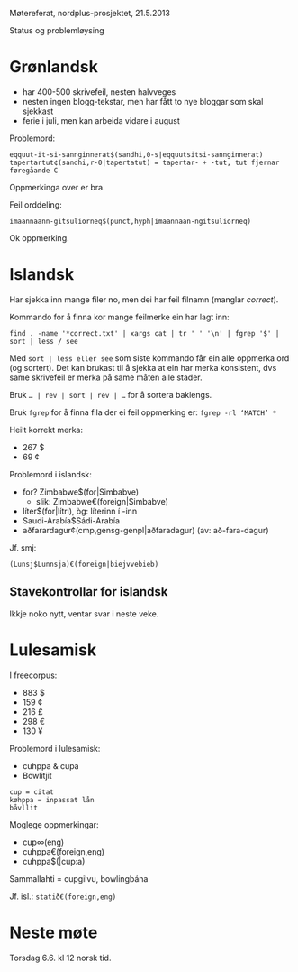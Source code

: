 Møtereferat, nordplus-prosjektet, 21.5.2013

Status og problemløysing

# Grønlandsk

* har 400-500 skrivefeil, nesten halvveges
* nesten ingen blogg-tekstar, men har fått to nye bloggar som skal sjekkast
* ferie i juli, men kan arbeida vidare i august

Problemord:
```
eqquut-it-si-sannginnerat$(sandhi,0-s|eqquutsitsi-sannginnerat)
tapertartut¢(sandhi,r-0|tapertatut) = tapertar- + -tut, tut fjernar føregåande C
```

Oppmerkinga over er bra.

Feil orddeling:
```
imaannaann-gitsuliorneq$(punct,hyph|imaannaan-ngitsuliorneq)
```

Ok oppmerking.

# Islandsk

Har sjekka inn mange filer no, men dei har feil filnamn (manglar *correct*).

Kommando for å finna kor mange feilmerke ein har lagt inn:
```
find . -name '*correct.txt' | xargs cat | tr ' ' '\n' | fgrep '$' | sort | less / see
```

Med `sort | less eller see` som siste kommando får ein alle oppmerka ord (og sortert). Det kan brukast til å sjekka at ein har merka konsistent, dvs same skrivefeil er merka på same måten alle stader.

Bruk `… | rev | sort | rev | …` for å sortera baklengs.

Bruk `fgrep` for å finna fila der ei feil oppmerking er:
```fgrep -rl ‘MATCH’ *```

Heilt korrekt merka:
* 267 $
* 69 ¢

Problemord i islandsk:
* for? Zimbabwe$(for|Simbabve)
    - slik: Zimbabwe€(foreign|Simbabve)
* líter$(for|lítri), òg: líterinn í -inn
* Saudi-Arabía$Sádi-Arabía
* aðfarardagur¢(cmp,gensg-genpl|aðfaradagur)
  (av: að-fara-dagur)

Jf. smj:

```
(Lunsj$Lunnsja)€(foreign|biejvvebieb)
```

## Stavekontrollar for islandsk

Ikkje noko nytt, ventar svar i neste veke.

# Lulesamisk

I freecorpus:
* 883 $
* 159 ¢
* 216 £
* 298 € 
* 130 ¥

Problemord i lulesamisk:
* cuhppa & cupa 
* Bowlitjit

```
cup = citat
køhppa = inpassat lån
båvllit
```

Moglege oppmerkingar:
* cup∞(eng)
* cuhppa€(foreign,eng)
* cuhppa$(|cup:a)

Sammallahti = cupgilvu, bowlingbána

Jf. isl.: ```statið€(foreign,eng)```

# Neste møte

Torsdag 6.6. kl 12 norsk tid.
